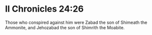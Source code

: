 # II Chronicles 24:26

Those who conspired against him were Zabad the son of Shimeath the Ammonite, and Jehozabad the son of Shimrith the Moabite.
